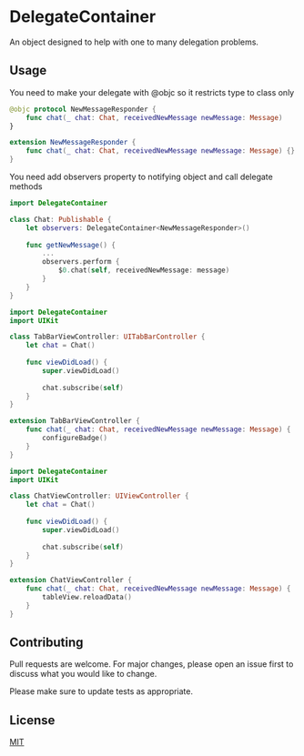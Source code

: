 # DelegateContainer

An object designed to help with one to many delegation problems. 

## Usage

You need to make your delegate with @objc so it restricts type to class only
```swift
@objc protocol NewMessageResponder {
    func chat(_ chat: Chat, receivedNewMessage newMessage: Message)
}

extension NewMessageResponder {
    func chat(_ chat: Chat, receivedNewMessage newMessage: Message) {}
}
```

You need add observers property to notifying object and call delegate methods  
```swift
import DelegateContainer

class Chat: Publishable {
    let observers: DelegateContainer<NewMessageResponder>()
    
    func getNewMessage() {
        ...
        observers.perform {
            $0.chat(self, receivedNewMessage: message)
        }
    }
}
```

  
```swift
import DelegateContainer
import UIKit

class TabBarViewController: UITabBarController {
    let chat = Chat()
    
    func viewDidLoad() {
        super.viewDidLoad()
        
        chat.subscribe(self)
    }
}

extension TabBarViewController {
    func chat(_ chat: Chat, receivedNewMessage newMessage: Message) {
        configureBadge()
    }
}
```

```swift
import DelegateContainer
import UIKit

class ChatViewController: UIViewController {
    let chat = Chat()
    
    func viewDidLoad() {
        super.viewDidLoad()
        
        chat.subscribe(self)
    }
}

extension ChatViewController {
    func chat(_ chat: Chat, receivedNewMessage newMessage: Message) {
        tableView.reloadData()
    }
}
```


## Contributing
Pull requests are welcome. For major changes, please open an issue first to discuss what you would like to change.

Please make sure to update tests as appropriate.

## License
[MIT](https://choosealicense.com/licenses/mit/)
